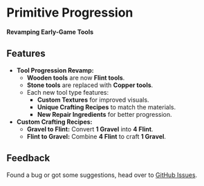 # Primitive Progression
**Revamping Early-Game Tools**

## Features

- **Tool Progression Revamp:**
  - **Wooden tools** are now **Flint tools**.
  - **Stone tools** are replaced with **Copper tools**.
  - Each new tool type features:
    - **Custom Textures** for improved visuals.
    - **Unique Crafting Recipes** to match the materials.
    - **New Repair Ingredients** for better progression.
- **Custom Crafting Recipes:**
  - **Gravel to Flint:** Convert **1 Gravel** into **4 Flint**.
  - **Flint to Gravel:** Combine **4 Flint** to craft **1 Gravel**.

## Feedback
Found a bug or got some suggestions, head over to [GitHub Issues](https://github.com/q4niel/Primitive-Progression/issues).